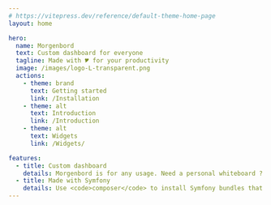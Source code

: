 ```yaml
---
# https://vitepress.dev/reference/default-theme-home-page
layout: home

hero:
  name: Morgenbord
  text: Custom dashboard for everyone
  tagline: Made with 🎔 for your productivity
  image: /images/logo-L-transparent.png
  actions:
    - theme: brand
      text: Getting started
      link: /Installation
    - theme: alt
      text: Introduction
      link: /Introduction
    - theme: alt
      text: Widgets
      link: /Widgets/

features:
  - title: Custom dashboard
    details: Morgenbord is for any usage. Need a personal whiteboard ? Need a team board ? Need to monitor anything ?<br>Morgenbord is the perfect tool. Install existing widgets or create yours.<br><a href="./Introduction#what-is-morgenbord">What is Morgenbord ?</a>
  - title: Made with Symfony
    details: Use <code>composer</code> to install Symfony bundles that will automatically loads as widgets in your Morgenbord instance. You don't need to do more to make it work, but you can create so much more if you want, it's Symfony !<br>Sound magical, right ?
---
```

